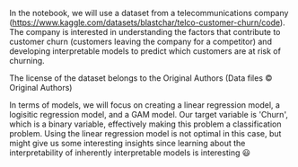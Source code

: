 In the notebook, we will use a dataset from a telecommunications company (https://www.kaggle.com/datasets/blastchar/telco-customer-churn/code). The company is interested in understanding the factors that contribute to customer churn (customers leaving the company for a competitor) and developing interpretable models to predict which customers are at risk of churning.

The license of the dataset belongs to the Original Authors (Data files © Original Authors)

In terms of models, we will focus on creating a linear regression model, a logisitic regression model, and a GAM model. Our target variable is 'Churn', which is a binary variable, effectively making this problem a classification problem. Using the linear regression model is not optimal in this case, but might give us some interesting insights since learning about the interpretability of inherently interpretable models is interesting 😃